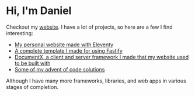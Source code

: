 # Hi, I'm Daniel

Checkout my [website](https://westbrookdaniel.com/). I have a lot of projects, so here are a few I find interesting:

- [My personal website made with Eleventy](https://github.com/westbrookdaniel/website)
- [A complete template I made for using Fastify](https://github.com/westbrookdaniel/api-template)
- [DocumentX, a client and server framework I made that my website used to be built with](https://github.com/westbrookdaniel/documentx)
- [Some of my advent of code solutions](https://github.com/westbrookdaniel/advent-of-code)

Although I have many more frameworks, libraries, and web apps in various stages of completion.
